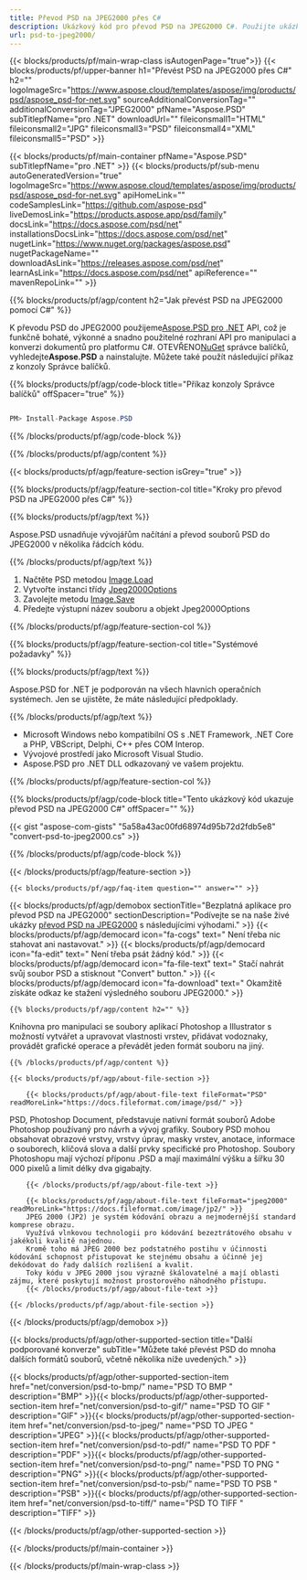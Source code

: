 ```yaml
---
title: Převod PSD na JPEG2000 přes C#
description: Ukázkový kód pro převod PSD na JPEG2000 C#. Použijte ukázkový kód API pro dávkový převod souborů PSD na JPEG2000 v rámci VB.NET, Asp.NET nebo jakékoli aplikace založené na .NET.
url: psd-to-jpeg2000/
---
```


{{< blocks/products/pf/main-wrap-class isAutogenPage="true">}}
{{< blocks/products/pf/upper-banner h1="Převést PSD na JPEG2000 přes C#" h2="" logoImageSrc="https://www.aspose.cloud/templates/aspose/img/products/psd/aspose_psd-for-net.svg" sourceAdditionalConversionTag="" additionalConversionTag="JPEG2000" pfName="Aspose.PSD" subTitlepfName="pro .NET" downloadUrl="" fileiconsmall1="HTML" fileiconsmall2="JPG" fileiconsmall3="PSD" fileiconsmall4="XML" fileiconsmall5="PSD" >}}

{{< blocks/products/pf/main-container pfName="Aspose.PSD" subTitlepfName="pro .NET" >}}
{{< blocks/products/pf/sub-menu autoGeneratedVersion="true" logoImageSrc="https://www.aspose.cloud/templates/aspose/img/products/psd/aspose_psd-for-net.svg" apiHomeLink="" codeSamplesLink="https://github.com/aspose-psd" liveDemosLink="https://products.aspose.app/psd/family" docsLink="https://docs.aspose.com/psd/net" installationsDocsLink="https://docs.aspose.com/psd/net" nugetLink="https://www.nuget.org/packages/aspose.psd" nugetPackageName="" downloadAsLink="https://releases.aspose.com/psd/net" learnAsLink="https://docs.aspose.com/psd/net" apiReference="" mavenRepoLink="" >}}

{{% blocks/products/pf/agp/content h2="Jak převést PSD na JPEG2000 pomocí C#" %}}

K převodu PSD do JPEG2000 použijeme<a href="/psd/{{< lang-code >}}net">Aspose.PSD pro .NET</a> API, což je funkčně bohaté, výkonné a snadno použitelné rozhraní API pro manipulaci a konverzi dokumentů pro platformu C#. OTEVŘENO<a href="https://www.nuget.org/packages/aspose.psd">NuGet</a> správce balíčků, vyhledejte<b>Aspose.PSD</b> a nainstalujte. Můžete také použít následující příkaz z konzoly Správce balíčků.

{{% blocks/products/pf/agp/code-block title="Příkaz konzoly Správce balíčků" offSpacer="true" %}}

```cs

PM> Install-Package Aspose.PSD

```

{{% /blocks/products/pf/agp/code-block %}}

{{% /blocks/products/pf/agp/content %}}

{{< blocks/products/pf/agp/feature-section isGrey="true" >}}

{{% blocks/products/pf/agp/feature-section-col title="Kroky pro převod PSD na JPEG2000 přes C#" %}}

{{% blocks/products/pf/agp/text %}}

 Aspose.PSD usnadňuje vývojářům načítání a převod souborů PSD do JPEG2000 v několika řádcích kódu.

{{% /blocks/products/pf/agp/text %}}

1. Načtěte PSD metodou [Image.Load](https://apireference.aspose.com/psd/net/aspose.psd/image/methods/load/index)
1. Vytvořte instanci třídy [Jpeg2000Options](https://apireference.aspose.com/psd/net/aspose.psd.imageoptions/jpeg2000options)
1. Zavolejte metodu [Image.Save](https://apireference.aspose.com/psd/net/aspose.psd/image/methods/save/index)
1. Předejte výstupní název souboru a objekt Jpeg2000Options

{{% /blocks/products/pf/agp/feature-section-col %}}

{{% blocks/products/pf/agp/feature-section-col title="Systémové požadavky" %}}

{{% blocks/products/pf/agp/text %}}

 Aspose.PSD for .NET je podporován na všech hlavních operačních systémech. Jen se ujistěte, že máte následující předpoklady.

{{% /blocks/products/pf/agp/text %}}

- Microsoft Windows nebo kompatibilní OS s .NET Framework, .NET Core a PHP, VBScript, Delphi, C++ přes COM Interop.
- Vývojové prostředí jako Microsoft Visual Studio.
- Aspose.PSD pro .NET DLL odkazovaný ve vašem projektu.

{{% /blocks/products/pf/agp/feature-section-col %}}

{{% blocks/products/pf/agp/code-block title="Tento ukázkový kód ukazuje převod PSD na JPEG2000 C#" offSpacer="" %}}

{{< gist "aspose-com-gists" "5a58a43ac00fd68974d95b72d2fdb5e8" "convert-psd-to-jpeg2000.cs" >}}

{{% /blocks/products/pf/agp/code-block %}}

{{< /blocks/products/pf/agp/feature-section >}}

    {{< blocks/products/pf/agp/faq-item question="" answer="" >}}
 

<!-- aboutfile Starts -->

{{< blocks/products/pf/agp/demobox sectionTitle="Bezplatná aplikace pro převod PSD na JPEG2000" sectionDescription="Podívejte se na naše živé ukázky [převod PSD na JPEG2000](https://products.aspose.app/psd/conversion/psd-to-jpeg2000) s následujícími výhodami." >}}
        {{< blocks/products/pf/agp/democard icon="fa-cogs" text=" Není třeba nic stahovat ani nastavovat." >}}
        {{< blocks/products/pf/agp/democard icon="fa-edit" text=" Není třeba psát žádný kód." >}}
        {{< blocks/products/pf/agp/democard icon="fa-file-text" text=" Stačí nahrát svůj soubor PSD a stisknout \"Convert\" button." >}}
        {{< blocks/products/pf/agp/democard icon="fa-download" text=" Okamžitě získáte odkaz ke stažení výsledného souboru JPEG2000." >}}

    {{% blocks/products/pf/agp/content h2="" %}}

Knihovna pro manipulaci se soubory aplikací Photoshop a Illustrator s možností vytvářet a upravovat vlastnosti vrstev, přidávat vodoznaky, provádět grafické operace a převádět jeden formát souboru na jiný.



    {{% /blocks/products/pf/agp/content %}}

    {{< blocks/products/pf/agp/about-file-section >}}

        {{< blocks/products/pf/agp/about-file-text fileFormat="PSD" readMoreLink="https://docs.fileformat.com/image/psd/" >}}
PSD, Photoshop Document, představuje nativní formát souborů Adobe Photoshop používaný pro návrh a vývoj grafiky. Soubory PSD mohou obsahovat obrazové vrstvy, vrstvy úprav, masky vrstev, anotace, informace o souborech, klíčová slova a další prvky specifické pro Photoshop. Soubory Photoshopu mají výchozí příponu .PSD a mají maximální výšku a šířku 30 000 pixelů a limit délky dva gigabajty.

        {{< /blocks/products/pf/agp/about-file-text >}}
        
        {{< blocks/products/pf/agp/about-file-text fileFormat="jpeg2000" readMoreLink="https://docs.fileformat.com/image/jp2/" >}}
        JPEG 2000 (JP2) je systém kódování obrazu a nejmodernější standard komprese obrazu.
        Využívá vlnkovou technologii pro kódování bezeztrátového obsahu v jakékoli kvalitě najednou.
        Kromě toho má JPEG 2000 bez podstatného postihu v účinnosti kódování schopnost přistupovat ke stejnému obsahu a účinně jej dekódovat do řady dalších rozlišení a kvalit.
        Toky kódu v JPEG 2000 jsou výrazně škálovatelné a mají oblasti zájmu, které poskytují možnost prostorového náhodného přístupu.
        {{< /blocks/products/pf/agp/about-file-text >}}

    {{< /blocks/products/pf/agp/about-file-section >}}

{{< /blocks/products/pf/agp/demobox >}}

<!-- aboutfile Ends -->

{{< blocks/products/pf/agp/other-supported-section title="Další podporované konverze" subTitle="Můžete také převést PSD do mnoha dalších formátů souborů, včetně několika níže uvedených." >}}

{{< blocks/products/pf/agp/other-supported-section-item href="net/conversion/psd-to-bmp/" name="PSD TO BMP " description="BMP" >}}{{< blocks/products/pf/agp/other-supported-section-item href="net/conversion/psd-to-gif/" name="PSD TO GIF " description="GIF" >}}{{< blocks/products/pf/agp/other-supported-section-item href="net/conversion/psd-to-jpeg/" name="PSD TO JPEG " description="JPEG" >}}{{< blocks/products/pf/agp/other-supported-section-item href="net/conversion/psd-to-pdf/" name="PSD TO PDF " description="PDF" >}}{{< blocks/products/pf/agp/other-supported-section-item href="net/conversion/psd-to-png/" name="PSD TO PNG " description="PNG" >}}{{< blocks/products/pf/agp/other-supported-section-item href="net/conversion/psd-to-psb/" name="PSD TO PSB " description="PSB" >}}{{< blocks/products/pf/agp/other-supported-section-item href="net/conversion/psd-to-tiff/" name="PSD TO TIFF " description="TIFF" >}}

{{< /blocks/products/pf/agp/other-supported-section >}}

{{< /blocks/products/pf/main-container >}}
    
{{< /blocks/products/pf/main-wrap-class >}}
